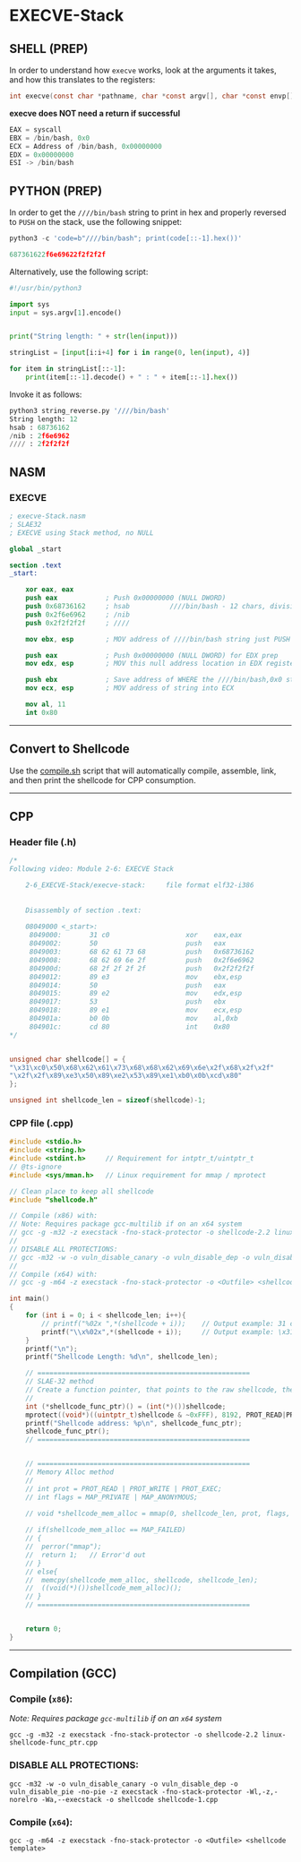 # EXECVE-Stack

## SHELL (PREP)
In order to understand how `execve` works, look at the arguments it takes, and how this translates to the registers:  

```c
int execve(const char *pathname, char *const argv[], char *const envp[]);
```
**execve does NOT need a return if successful**

```nasm
EAX = syscall
EBX = /bin/bash, 0x0
ECX = Address of /bin/bash, 0x00000000
EDX = 0x00000000
ESI -> /bin/bash
```


## PYTHON (PREP)  

In order to get the `////bin/bash` string to print in hex and properly reversed to `PUSH` on the stack, use the following snippet:  
```python
python3 -c 'code=b"////bin/bash"; print(code[::-1].hex())'

687361622f6e69622f2f2f2f
```

Alternatively, use the following script:  
```python
#!/usr/bin/python3

import sys
input = sys.argv[1].encode()


print("String length: " + str(len(input)))

stringList = [input[i:i+4] for i in range(0, len(input), 4)]

for item in stringList[::-1]:
    print(item[::-1].decode() + " : " + item[::-1].hex())
```

Invoke it as follows:  
```python
python3 string_reverse.py '////bin/bash'
String length: 12
hsab : 68736162
/nib : 2f6e6962
//// : 2f2f2f2f
```

## NASM  

### EXECVE  
```nasm
; execve-Stack.nasm
; SLAE32
; EXECVE using Stack method, no NULL

global _start

section .text
_start: 

    xor eax, eax
    push eax            ; Push 0x00000000 (NULL DWORD)
    push 0x68736162     ; hsab          ////bin/bash - 12 chars, divisible by 4, and NULL terminated ^
    push 0x2f6e6962     ; /nib
    push 0x2f2f2f2f     ; ////

    mov ebx, esp        ; MOV address of ////bin/bash string just PUSH'd into EBX

    push eax            ; Push 0x00000000 (NULL DWORD) for EDX prep
    mov edx, esp        ; MOV this null address location in EDX register

    push ebx            ; Save address of WHERE the ////bin/bash,0x0 string is onto stack
    mov ecx, esp        ; MOV address of string into ECX

    mov al, 11
    int 0x80
```


---


## Convert to Shellcode  

Use the [compile.sh](../compile.sh) script that will automatically compile, assemble, link, and then print the shellcode for CPP consumption.  


---


## CPP  
### Header file (.h)  
```cpp
/*
Following video: Module 2-6: EXECVE Stack

    2-6_EXECVE-Stack/execve-stack:     file format elf32-i386
    
    
    Disassembly of section .text:
    
    08049000 <_start>:
     8049000:       31 c0                   xor    eax,eax
     8049002:       50                      push   eax
     8049003:       68 62 61 73 68          push   0x68736162
     8049008:       68 62 69 6e 2f          push   0x2f6e6962
     804900d:       68 2f 2f 2f 2f          push   0x2f2f2f2f
     8049012:       89 e3                   mov    ebx,esp
     8049014:       50                      push   eax
     8049015:       89 e2                   mov    edx,esp
     8049017:       53                      push   ebx
     8049018:       89 e1                   mov    ecx,esp
     804901a:       b0 0b                   mov    al,0xb
     804901c:       cd 80                   int    0x80
*/


unsigned char shellcode[] = {
"\x31\xc0\x50\x68\x62\x61\x73\x68\x68\x62\x69\x6e\x2f\x68\x2f\x2f"
"\x2f\x2f\x89\xe3\x50\x89\xe2\x53\x89\xe1\xb0\x0b\xcd\x80"
};

unsigned int shellcode_len = sizeof(shellcode)-1;
```

### CPP file (.cpp)  
```cpp
#include <stdio.h>
#include <string.h>
#include <stdint.h>		// Requirement for intptr_t/uintptr_t
// @ts-ignore
#include <sys/mman.h>	// Linux requirement for mmap / mprotect

// Clean place to keep all shellcode
#include "shellcode.h"

// Compile (x86) with:
// Note: Requires package gcc-multilib if on an x64 system
// gcc -g -m32 -z execstack -fno-stack-protector -o shellcode-2.2 linux-shellcode-func_ptr.cpp
//
// DISABLE ALL PROTECTIONS:
// gcc -m32 -w -o vuln_disable_canary -o vuln_disable_dep -o vuln_disable_pie -no-pie -z execstack -fno-stack-protector -Wl,-z,-norelro -Wa,--execstack -o shellcode shellcode-1.cpp
//
// Compile (x64) with:
// gcc -g -m64 -z execstack -fno-stack-protector -o <Outfile> <shellcode template>

int main()
{
	for (int i = 0; i < shellcode_len; i++){
		// printf("%02x ",*(shellcode + i));	// Output example: 31 c0 50 68
		printf("\\x%02x",*(shellcode + i));		// Output example: \x31\xc0\x50\x68
	}
	printf("\n");
	printf("Shellcode Length: %d\n", shellcode_len);

	// =====================================================
	// SLAE-32 method
	// Create a function pointer, that points to the raw shellcode, then call the shellcode pointer
	//
	int (*shellcode_func_ptr)() = (int(*)())shellcode;
	mprotect((void*)((uintptr_t)shellcode & ~0xFFF), 8192, PROT_READ|PROT_WRITE|PROT_EXEC);	// Required to add this to make the PAGE the shellcode is in, executable
	printf("Shellcode address: %p\n", shellcode_func_ptr);
	shellcode_func_ptr();
	// =====================================================


	// =====================================================
	// Memory Alloc method
	//
	// int prot = PROT_READ | PROT_WRITE | PROT_EXEC;
	// int flags = MAP_PRIVATE | MAP_ANONYMOUS;
	
	// void *shellcode_mem_alloc = mmap(0, shellcode_len, prot, flags, -1, 0);

	// if(shellcode_mem_alloc == MAP_FAILED)
	// {
	// 	perror("mmap");
	// 	return 1;	// Error'd out
	// }
	// else{
	// 	memcpy(shellcode_mem_alloc, shellcode, shellcode_len);
	// 	((void(*)())shellcode_mem_alloc)();
	// }
	// =====================================================


	return 0;
}
```


---

## Compilation (GCC)

### Compile (`x86`):
_Note: Requires package `gcc-multilib` if on an `x64` system_
```shell
gcc -g -m32 -z execstack -fno-stack-protector -o shellcode-2.2 linux-shellcode-func_ptr.cpp
```

### DISABLE ALL PROTECTIONS:
```shell
gcc -m32 -w -o vuln_disable_canary -o vuln_disable_dep -o vuln_disable_pie -no-pie -z execstack -fno-stack-protector -Wl,-z,-norelro -Wa,--execstack -o shellcode shellcode-1.cpp
```

### Compile (`x64`):
```shell
gcc -g -m64 -z execstack -fno-stack-protector -o <Outfile> <shellcode template>
```